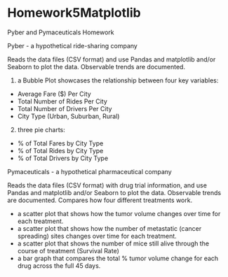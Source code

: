 # Homework5Matplotlib
Pyber and Pymaceuticals Homework 

Pyber - a hypothetical ride-sharing company

Reads the data files (CSV format) and use Pandas and matplotlib and/or Seaborn to plot the data. Observable trends are documented.

1) a Bubble Plot showcases the relationship between four key variables:
- Average Fare ($) Per City
- Total Number of Rides Per City
- Total Number of Drivers Per City
- City Type (Urban, Suburban, Rural)

2) three pie charts:
- % of Total Fares by City Type
- % of Total Rides by City Type
- % of Total Drivers by City Type


Pymaceuticals - a hypothetical pharmaceutical company

Reads the data files (CSV format) with drug trial information, and use Pandas and matplotlib and/or Seaborn to plot the data. Observable trends are documented. Compares how four different treatments work.
- a scatter plot that shows how the tumor volume changes over time for each treatment.
- a scatter plot that shows how the number of metastatic (cancer spreading) sites changes over time for each treatment.
- a scatter plot that shows the number of mice still alive through the course of treatment (Survival Rate)
- a bar graph that compares the total % tumor volume change for each drug across the full 45 days.
